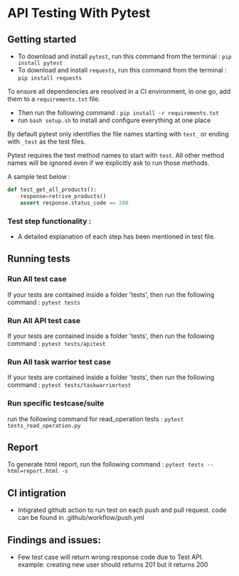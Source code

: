 # API Testing With Pytest

## Getting started

* To download and install `pytest`, run this command from the terminal : `pip install pytest`
* To download and install `requests`, run this command from the terminal : `pip install requests`

To ensure all dependencies are resolved in a CI environment, in one go, add them to a `requirements.txt` file.
* Then run the following command : `pip install -r requirements.txt`
* run `bash setup.sh` to install and configure everything at one place

By default pytest only identifies the file names starting with `test_` or ending with `_test` as the test files.

Pytest requires the test method names to start with `test`. All other method names will be ignored even if we explicitly ask to run those methods.

A sample test below :

```python
def test_get_all_products():
    response=retrive_products()
    assert response.status_code == 200

```

### Test step functionality : 

* A detailed explanation of each step has been mentioned in test file.

## Running tests

### Run All test case

If your tests are contained inside a folder 'tests', then run the following command : `pytest tests` 

### Run All API test case

If your tests are contained inside a folder 'tests', then run the following command : `pytest tests/apitest` 

### Run All task warrior test case

If your tests are contained inside a folder 'tests', then run the following command : `pytest tests/taskwarriortest` 

### Run specific testcase/suite

run the following command for read_operation tests : `pytest tests_read_operation.py` 

## Report

To generate html report, run the following command : `pytest tests --html=report.html -s`

## CI intigration
* Intigrated github action to run test on each push and pull request. code can be found in .github/workflow/push.yml

## Findings and issues:

* Few test case will return wrong response code due to Test API. example: creating new user should returns 201 but it returns 200




